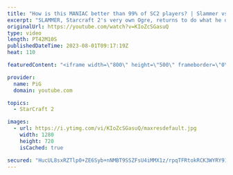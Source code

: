 ```yaml
---
title: "How is this MANIAC better than 99% of SC2 players? | Slammer vs xKawaiian"
excerpt: "SLAMMER, Starcraft 2's very own Ogre, returns to do what he does best - SLAM his face into the enemy base over and over. As always, SLAMMER goes where SLAMMER pleases, but will he overcome getting slammed back?  -- 🐷 Second Channel for Learning Resources: https://www.youtube.com/c/PiGRandom 🐷 Third"
originalUrl: https://youtube.com/watch?v=KIoZcSGasuQ
type: video
length: PT42M10S
publishedDateTime: 2023-08-01T09:17:19Z
heat: 110

featuredContent: "<iframe width=\"800\" height=\"500\" frameborder=\"0\" src=\"https://www.youtube.com/embed/KIoZcSGasuQ\" allow=\"accelerometer; autoplay; encrypted-media; gyroscope; picture-in-picture\" allowfullscreen></iframe>"

provider:
  name: PiG
  domain: youtube.com

topics:
  - StarCraft 2

images:
  - url: https://i.ytimg.com/vi/KIoZcSGasuQ/maxresdefault.jpg
    width: 1280
    height: 720
    isCached: true

secured: "HucUL8sxRZTlp0+ZE6Syb+nNMBT9SSZFsU4iMMX1z/rpqTFRtokRCK3WYRY913JZVrU0gPhqpBq2Qnj7kapBmEjM5wKEfZWt7Mw1xDZi5ebHOae9UgHnpEgaBJEQkEwXZNW5Tzwtt1r5BSE9IENyFJD6drJJgJadWtYdGOqblxjUIIbwVduJIzAiK+kksgViNxLsrpv5DcVhXdIk7qaz8pYOU7x2LCVFMY3JMvA+APaNPfYFlwXJH7cDIN6I/jhbB2OiTPN1GWhe/4YU27N8o6Z17/D0myNZ4aLvo/7SiBysc/L7S3sLUUaVcT21+x3BQjNll0S4+x1A67r6YXE8Jlyde2Ip0pfHOi5zBCRjHrxcMjoKNCP6it1U0oE3EhDptN9YjbkAuHQJCvvdinBPnj7SERhvKtc0I1qTR8kIF34=;cRspor5xuv5eT71UUbw5Ng=="
---
```


